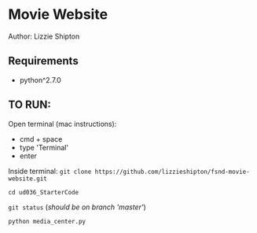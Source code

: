 # Movie Website

Author: Lizzie Shipton

## Requirements
* python^2.7.0


## TO RUN:

Open terminal (mac instructions):
* cmd + space
* type 'Terminal'
* enter

Inside terminal:
`git clone https://github.com/lizzieshipton/fsnd-movie-website.git`

`cd ud036_StarterCode`

`git status`
(_should be on branch 'master'_)

`python media_center.py`
